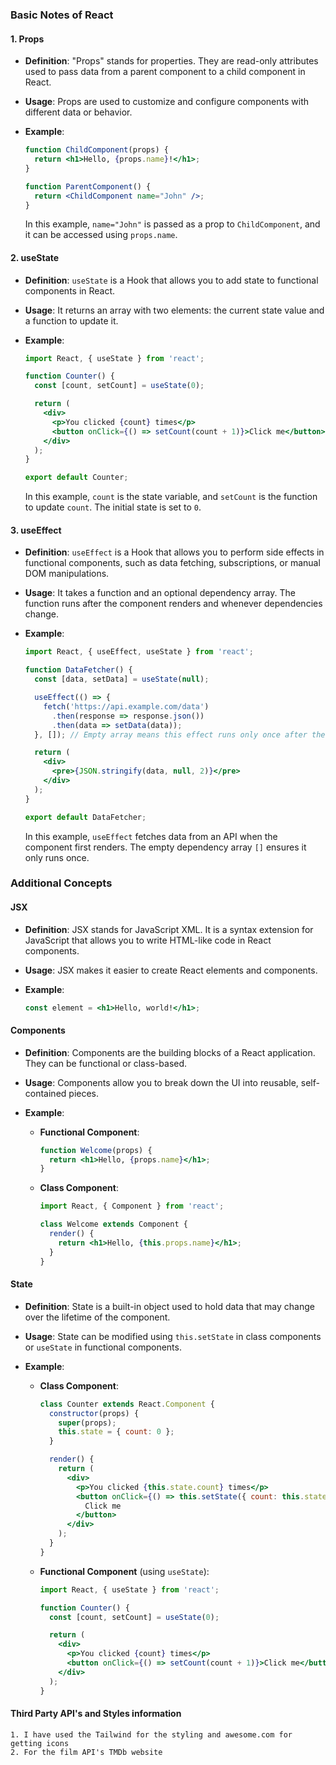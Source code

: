 ### Basic Notes of React

#### 1. Props

- **Definition**: "Props" stands for properties. They are read-only attributes used to pass data from a parent component to a child component in React.
- **Usage**: Props are used to customize and configure components with different data or behavior.
- **Example**:

  ```jsx
  function ChildComponent(props) {
    return <h1>Hello, {props.name}!</h1>;
  }

  function ParentComponent() {
    return <ChildComponent name="John" />;
  }
  ```

  In this example, `name="John"` is passed as a prop to `ChildComponent`, and it can be accessed using `props.name`.

#### 2. useState

- **Definition**: `useState` is a Hook that allows you to add state to functional components in React.
- **Usage**: It returns an array with two elements: the current state value and a function to update it.
- **Example**:

  ```jsx
  import React, { useState } from 'react';

  function Counter() {
    const [count, setCount] = useState(0);

    return (
      <div>
        <p>You clicked {count} times</p>
        <button onClick={() => setCount(count + 1)}>Click me</button>
      </div>
    );
  }

  export default Counter;
  ```

  In this example, `count` is the state variable, and `setCount` is the function to update `count`. The initial state is set to `0`.

#### 3. useEffect

- **Definition**: `useEffect` is a Hook that allows you to perform side effects in functional components, such as data fetching, subscriptions, or manual DOM manipulations.
- **Usage**: It takes a function and an optional dependency array. The function runs after the component renders and whenever dependencies change.
- **Example**:

  ```jsx
  import React, { useEffect, useState } from 'react';

  function DataFetcher() {
    const [data, setData] = useState(null);

    useEffect(() => {
      fetch('https://api.example.com/data')
        .then(response => response.json())
        .then(data => setData(data));
    }, []); // Empty array means this effect runs only once after the initial render

    return (
      <div>
        <pre>{JSON.stringify(data, null, 2)}</pre>
      </div>
    );
  }

  export default DataFetcher;
  ```

  In this example, `useEffect` fetches data from an API when the component first renders. The empty dependency array `[]` ensures it only runs once.

### Additional Concepts

#### JSX

- **Definition**: JSX stands for JavaScript XML. It is a syntax extension for JavaScript that allows you to write HTML-like code in React components.
- **Usage**: JSX makes it easier to create React elements and components.
- **Example**:

  ```jsx
  const element = <h1>Hello, world!</h1>;
  ```

#### Components

- **Definition**: Components are the building blocks of a React application. They can be functional or class-based.
- **Usage**: Components allow you to break down the UI into reusable, self-contained pieces.
- **Example**:

  - **Functional Component**:

    ```jsx
    function Welcome(props) {
      return <h1>Hello, {props.name}</h1>;
    }
    ```

  - **Class Component**:

    ```jsx
    import React, { Component } from 'react';

    class Welcome extends Component {
      render() {
        return <h1>Hello, {this.props.name}</h1>;
      }
    }
    ```

#### State

- **Definition**: State is a built-in object used to hold data that may change over the lifetime of the component.
- **Usage**: State can be modified using `this.setState` in class components or `useState` in functional components.
- **Example**:

  - **Class Component**:

    ```jsx
    class Counter extends React.Component {
      constructor(props) {
        super(props);
        this.state = { count: 0 };
      }

      render() {
        return (
          <div>
            <p>You clicked {this.state.count} times</p>
            <button onClick={() => this.setState({ count: this.state.count + 1 })}>
              Click me
            </button>
          </div>
        );
      }
    }
    ```

  - **Functional Component** (using `useState`):

    ```jsx
    import React, { useState } from 'react';

    function Counter() {
      const [count, setCount] = useState(0);

      return (
        <div>
          <p>You clicked {count} times</p>
          <button onClick={() => setCount(count + 1)}>Click me</button>
        </div>
      );
    }
    ```

#### Third Party API's and Styles information
    1. I have used the Tailwind for the styling and awesome.com for getting icons
    2. For the film API's TMDb website